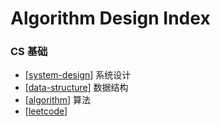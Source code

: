# Algorithm Design Index

### CS 基础

- [[system-design]] 系统设计
- [[data-structure]] 数据结构
- [[algorithm]] 算法
- [[leetcode]]

[//begin]: # "Autogenerated link references for markdown compatibility"
[system-design]: system-design "System Design"
[data-structure]: data-structure "Data-structure"
[algorithm]: algorithm "Algorithm"
[leetcode]: leetcode "Leetcode"
[//end]: # "Autogenerated link references"